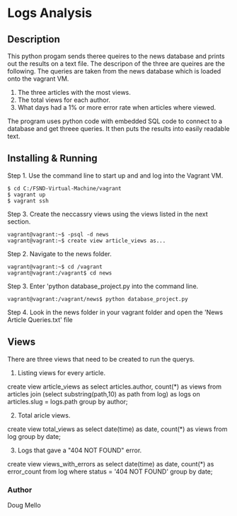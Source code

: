 # Logs Analysis

## Description

This python progam sends theree queires to the news database and prints out the results on a text file. The descripon of the three are queires are the following.  The queries are taken from the news database which is loaded onto the vagrant VM.
1.  The three articles with the most views.  
2.  The total views for each author.  
3.  What days had a 1% or more error rate when articles where viewed.

The program uses python code with embedded SQL code to connect to a database and get threee queries.  It then puts the results into easily readable text.  

## Installing & Running
Step 1. Use the command line to start up and and log into the Vagrant VM.

	$ cd C:/FSND-Virtual-Machine/vagrant
	$ vagrant up
	$ vagrant ssh
    
Step 3. Create the neccassry views using the views listed in the next section.

	vagrant@vagrant:~$ -psql -d news
    vagrant@vagrant:~$ create view article_views as...
    
Step 2. Navigate to the news folder.

	vagrant@vagrant:~$ cd /vagrant
	vagrant@vagrant:/vagrant$ cd news

Step 3. Enter 'python database_project.py into the command line.

	vagrant@vagrant:/vagrant/news$ python database_project.py

Step 4. Look in the news folder in your vagrant folder and open the 'News Article Queries.txt' file

## Views

There are three views that need to be created to run the querys.


1. Listing views for every article.

create view article_views as 
	select articles.author, count(*) as views 
	from articles join (select substring(path,10) as path from log) as logs
  	on articles.slug = logs.path
  	group by author;
    
2. Total aricle views.
	
  create view total_views as
  select date(time) as date, count(*) as views
  from log
  group by date;
  
3. Logs that gave a "404 NOT FOUND" error.

create view views_with_errors as select date(time) as date, count(*) as error_count
  from log where status = '404 NOT FOUND'
  group by date;


### Author

Doug Mello
